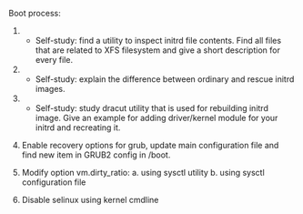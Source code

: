 Boot process:
1.	* Self-study: find a utility to inspect initrd file contents. Find all files that are related to XFS filesystem and give a short description for every file.
2.	* Self-study: explain the difference between ordinary and rescue initrd images.
3.	* Self-study: study dracut utility that is used for rebuilding initrd image. Give an example for adding driver/kernel module for your initrd and recreating it.

4.	Enable recovery options for grub, update main configuration file and find new item in GRUB2 config in /boot.

5.	Modify option vm.dirty_ratio:
a.	using sysctl utility
b.	using sysctl configuration file

6.	Disable selinux using kernel cmdline
